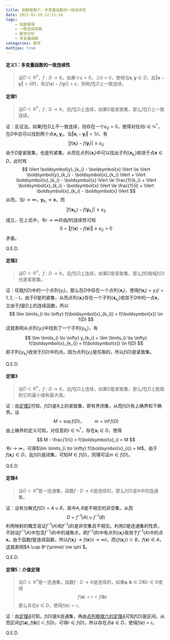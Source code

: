```yaml
---
title: 函数极限六：多变量函数的一致连续性
date: 2021-01-20 22:21:54
tags:
    - 函数极限
    - 一致连续函数
    - 数学分析
    - 多变量函数
categories: 数学
mathjax: true
---
```



#### 定义1：多变量函数的一致连续性
> 设$D \subset \mathbb{R}^n$，$f: D \to \mathbb{R}$。如果$\forall \varepsilon > 0$，$\exists \delta > 0$，使得当$\boldsymbol{x},\boldsymbol{y} \in D$，且$\Vert \boldsymbol{x} - \boldsymbol{y} \Vert < \delta$时，有$|f(\boldsymbol{x}) - f(\boldsymbol{y})| < \varepsilon$，则称$f$在$D$上一致连续。 

<!--more-->

#### 定理1
> 设$D \subset \mathbb{R}^n$，$f: D \to \mathbb{R}$，且$f$在$D$上连续，如果$D$是紧致集，那么$f$在$D$上一致连续。

证：反证法。如果$f$在$D$上不一致连续，则存在一个$\varepsilon_0 > 0$，使得对任何$i \in \mathbb{N}^*$，在$D$中总可以找到两个点$\boldsymbol{x}_i,\boldsymbol{y}_i$，当$\Vert \boldsymbol{x}_i - \boldsymbol{y}_i \Vert < 1/i$，有
$$
    |f(\boldsymbol{x}_i) - f(\boldsymbol{y}_i)| \ge \varepsilon_0
$$
由于$D$是紧致集，也是列紧集，从而在点列$\{\boldsymbol{x}_i\}$中可以找出子列$\{\boldsymbol{x}_{k_i}\}$收敛于点$\boldsymbol{x} \in D$，此时有
$$
    \Vert \boldsymbol{y}_{k_i} - \boldsymbol{x} \Vert \le \Vert \boldsymbol{y}_{k_i} - \boldsymbol{x}_{k_i} \Vert + \Vert \boldsymbol{x}_{k_i} - \boldsymbol{x} \Vert \le \frac{1}{k_i} + \Vert \boldsymbol{x}_{k_i} - \boldsymbol{x} \Vert \le \frac{1}{i} + \Vert \boldsymbol{x}_{k_i} - \boldsymbol{x} \Vert
$$
从而，当$i \to \infty$，$\boldsymbol{y}_{k_i} \to \boldsymbol{x}$，而
$$
    |f(\boldsymbol{x}_{k_i}) - f(\boldsymbol{y}_{k_i})| \ge \varepsilon_0
$$
成立，在上式中，令$i \to \infty$并由$f$的连续性可知
$$
    0 = \Vert f(\boldsymbol{x}) - f(\boldsymbol{x}) \Vert \ge \varepsilon_0 > 0
$$
矛盾。

Q.E.D.

#### <span id='theorem2'> 定理2<span>
> 设$D \subset \mathbb{R}^n$，$f: D \to \mathbb{R}$，且$f$在$D$上连续，如果$D$是紧致集，那么$f$的值域$f(D)$也是紧致集。

证：任取$f(D)$中的一个点列$\{y_i\}$，那么在$D$中存在一个点列$\{\boldsymbol{x}_i\}$，使得$f(\boldsymbol{x}_i) = y_i (i=1,2,\cdots)$，由于$D$是列紧集，从而点列$\{\boldsymbol{x}_i\}$存在一个子列$\{\boldsymbol{x}_{k_i}\}$收敛于$D$中的一点$\boldsymbol{x}$，又由于$f$是$D$上的连续函数，所以
$$
    \lim \limits_{i \to \infty} f(\boldsymbol{x}_{k_i}) = f(\boldsymbol{x}) \in f(D)
$$
这就表明从点列$\{y_i\}$中找到了一个子列$\{y_{k_i}\}$，有
$$
    \lim \limits_{i \to \infty} y_{k_i} = \lim \limits_{i \to \infty} f(\boldsymbol{x}_{k_i}) = f(\boldsymbol{x}) \in f(D)
$$
即子列$\{y_{k_i}\}$收敛于$f(D)$中的点。因为点列$\{y_i\}$是任取的，所以$f(D)$是紧致集。

Q.E.D.

#### 定理3
> 设$D \subset \mathbb{R}^n$，$f: D \to \mathbb{R}$，且$f$在$D$上连续，如果$D$是紧致集，那么$f$在$D$上能取到它的最小值和最大值。

证：由[定理2](#theorem2)可知，$f(D)$是$\mathbb{R}$上的紧致集，即有界闭集，从而$f(D)$有上确界和下确界。设
$$
    M = \sup f(D)， \qquad m = \inf f(D)
$$
由上确界的定义可知，对任意的$i \in \mathbb{N}^*$，存在$\boldsymbol{x}_i \in D$，使得
$$
    M - \frac{1}{i} < f(\boldsymbol{x}_i) < M
$$
令$i \to \infty$，可得$\lim \limits_{i \to \infty} f(\boldsymbol{x}_{i}) = M$，由于$f(\boldsymbol{x}_{i}) \in D$，且$f(D)$是闭集，可知$M \in f(D)$，同理可证$m \in f(D)$。

Q.E.D.

#### <span id='theorem4'>定理4</span>
> 设$D \subset \mathbb{R}^n$是一连通集，函数$f: D \to \mathbb{R}$是连续的，那么$f(D)$是$\mathbb{R}$中的连通集。

证：设有分解式$f(D) = A \cup B$，其中$A,B$是不相交的非空集，从而
$$
    D = f^{-1}(A) \cup f^{-1}(B)
$$
利用映射的概念易证$f^{-1}(A)$和$f^{-1}(B)$是非空集且不相交。利用$D$是连通集的性质，不妨设$f^{-1}(A)$中包含$f^{-1}(B)$中的凝聚点，即$f^{-1}(B)$中有点列$\{\boldsymbol{x}_i\}$收敛于$f^{-1}(A)$中的点$\boldsymbol{x}$。由于函数$f$是连续函数，所以$f(\boldsymbol{x}_i) \to f(\boldsymbol{x}) (i \to \infty)$，而$\{f(\boldsymbol{x}_i)\} \subset B$，$f(\boldsymbol{x}) \in A$，这就表明$A \cap B^{\prime} \ne \phi $。

Q.E.D.

#### 定理5：介值定理
> 设$D \subset \mathbb{R}^n$是一连通集，函数$f: D \to \mathbb{R}$是连续的，如果$\boldsymbol{a},\boldsymbol{b} \in D$和$r \in \mathbb{R}$使得
$$
    f(\boldsymbol{a}) < r < f(\boldsymbol{b})
$$
那么存在$\boldsymbol{c} \in D$，使得$f(\boldsymbol{c}) = r$。

证：由[定理4](#theorem4)可知，$f(D)$是$\mathbb{R}$连通集，再由[点列极限六的定理4](https://gamersover.github.io/2020/11/10/%E7%82%B9%E5%88%97%E6%9E%81%E9%99%906/#%E5%AE%9A%E7%90%864)可知$f(D)$是区间。从而区间$[f(\boldsymbol{a}), f(\boldsymbol{b})] \subset f(D)$，可得$r \in f(D)$，所以存在点$\boldsymbol{c} \in D$，使得$f(\boldsymbol{c}) = r$。

Q.E.D.
